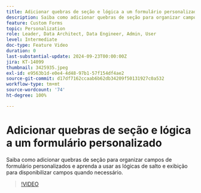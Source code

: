 ```yaml
---
title: Adicionar quebras de seção e lógica a um formulário personalizado
description: Saiba como adicionar quebras de seção para organizar campos de formulário personalizados e aprenda a usar as lógicas de salto e exibição para disponibilizar campos quando necessário.
feature: Custom Forms
topic: Personalization
role: Leader, Data Architect, Data Engineer, Admin, User
level: Intermediate
doc-type: Feature Video
duration: 0
last-substantial-update: 2024-09-23T00:00:00Z
jira: KT-14099
thumbnail: 3425935.jpeg
exl-id: e9563b1d-e0e4-4d48-97b1-57f154df4ae2
source-git-commit: d17df7162ccaab6b62db34209f50131927c0a532
workflow-type: tm+mt
source-wordcount: '74'
ht-degree: 100%

---
```


# Adicionar quebras de seção e lógica a um formulário personalizado

Saiba como adicionar quebras de seção para organizar campos de formulário personalizados e aprenda a usar as lógicas de salto e exibição para disponibilizar campos quando necessário.

>[!VIDEO](https://video.tv.adobe.com/v/3425935/?quality=12&learn=on&enablevpops)
